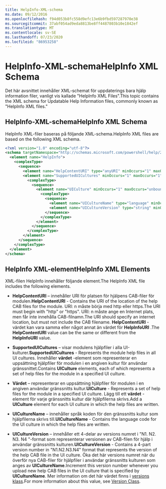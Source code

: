 ```yaml
---
title: HelpInfo-XML-schema
ms.date: 09/12/2016
ms.openlocfilehash: f94d053b8fc558d9efc13e6b9fbd597287970e38
ms.sourcegitcommit: 37abf054ad9eda8813be8ff4487803b10e1842ef
ms.translationtype: MT
ms.contentlocale: sv-SE
ms.lasthandoff: 07/23/2020
ms.locfileid: "86953258"
---
```

# <a name="helpinfo-xml-schema"></a><span data-ttu-id="79892-102">HelpInfo-XML-schema</span><span class="sxs-lookup"><span data-stu-id="79892-102">HelpInfo XML Schema</span></span>

<span data-ttu-id="79892-103">Det här avsnittet innehåller XML-schemat för uppdaterings bara hjälp information filer, vanligt vis kallade "HelpInfo XML Files".</span><span class="sxs-lookup"><span data-stu-id="79892-103">This topic contains the XML schema for Updatable Help Information files, commonly known as "HelpInfo XML files."</span></span>

## <a name="helpinfo-xml-schema"></a><span data-ttu-id="79892-104">HelpInfo-XML-schema</span><span class="sxs-lookup"><span data-stu-id="79892-104">HelpInfo XML Schema</span></span>

<span data-ttu-id="79892-105">HelpInfo XML-filer baseras på följande XML-schema.</span><span class="sxs-lookup"><span data-stu-id="79892-105">HelpInfo XML files are based on the following XML schema.</span></span>

```xml
<?xml version="1.0" encoding="utf-8"?>
<schema targetNamespace="http://schemas.microsoft.com/powershell/help/2010/05" xmlns="http://www.w3.org/2001/XMLSchema">
  <element name="HelpInfo">
    <complexType>
      <sequence>
        <element name="HelpContentURI" type="anyURI" minOccurs="1" maxOccurs="1" />
        <element name="SupportedUICultures" minOccurs="1" maxOccurs="1">
          <complexType>
            <sequence>
              <element name="UICulture" minOccurs="1" maxOccurs="unbounded">
                <complexType>
                  <sequence>
                    <element name="UICultureName" type="language" minOccurs="1" maxOccurs="1" />
                    <element name="UICultureVersion" type="string" minOccurs="1" maxOccurs="1" />
                  </sequence>
                </complexType>
              </element>
            </sequence>
          </complexType>
        </element>
      </sequence>
    </complexType>
  </element>
</schema>
```

## <a name="helpinfo-xml-elements"></a><span data-ttu-id="79892-106">HelpInfo XML-element</span><span class="sxs-lookup"><span data-stu-id="79892-106">HelpInfo XML Elements</span></span>

<span data-ttu-id="79892-107">XML-filen HelpInfo innehåller följande element.</span><span class="sxs-lookup"><span data-stu-id="79892-107">The HelpInfo XML file includes the following elements.</span></span>

- <span data-ttu-id="79892-108">**HelpContentURI** – innehåller URI för platsen för hjälpens CAB-filer för modulen.</span><span class="sxs-lookup"><span data-stu-id="79892-108">**HelpContentURI** - Contains the URI of the location of the help CAB files for the module.</span></span> <span data-ttu-id="79892-109">URI: n måste börja med http eller https.</span><span class="sxs-lookup"><span data-stu-id="79892-109">The URI must begin with "http" or "https".</span></span> <span data-ttu-id="79892-110">URI: n måste ange en Internet plats, men får inte innehålla CAB-filnamn.</span><span class="sxs-lookup"><span data-stu-id="79892-110">The URI should specify an internet location, but must not include the CAB filename.</span></span> <span data-ttu-id="79892-111">**HelpContentURI** -värdet kan vara samma eller något annat än värdet för **HelpInfoURI** .</span><span class="sxs-lookup"><span data-stu-id="79892-111">The **HelpContentURI** value can be the same or different from the **HelpInfoURI** value.</span></span>

- <span data-ttu-id="79892-112">**SupportedUICultures** – visar modulens hjälpfiler i alla UI-kulturer.</span><span class="sxs-lookup"><span data-stu-id="79892-112">**SupportedUICultures** - Represents the module help files in all UI cultures.</span></span> <span data-ttu-id="79892-113">Innehåller **värdet** -element som representerar en uppsättning hjälpfiler för modulen i en angiven kultur för användar gränssnittet.</span><span class="sxs-lookup"><span data-stu-id="79892-113">Contains **UICulture** elements, each of which represents a set of help files for the module in a specified UI culture.</span></span>

- <span data-ttu-id="79892-114">**Värdet** – representerar en uppsättning hjälpfiler för modulen i en angiven användar gränssnitts kultur.</span><span class="sxs-lookup"><span data-stu-id="79892-114">**UICulture** - Represents a set of help files for the module in a specified UI culture.</span></span> <span data-ttu-id="79892-115">Lägg till ett **värdet** -element för varje gränssnitts kultur där hjälpfilerna skrivs.</span><span class="sxs-lookup"><span data-stu-id="79892-115">Add a **UICulture** element for each UI culture in which the help files are written.</span></span>

- <span data-ttu-id="79892-116">**UICultureName** – innehåller språk koden för den gränssnitts kultur som hjälpfilerna skrivs till.</span><span class="sxs-lookup"><span data-stu-id="79892-116">**UICultureName** - Contains the language code for the UI culture in which the help files are written.</span></span>

- <span data-ttu-id="79892-117">**UICultureVersion** – innehåller ett 4-delar av versions numret i "N1. N2. N3. N4 "-format som representerar versionen av CAB-filen för hjälp i användar gränssnitts kulturen.</span><span class="sxs-lookup"><span data-stu-id="79892-117">**UICultureVersion** - Contains a 4-part version number in "N1.N2.N3.N4" format that represents the version of the help CAB file in the UI culture.</span></span> <span data-ttu-id="79892-118">Öka det här versions numret när du överför nya CAB-filer för hjälpfiler i användar gränssnitts kulturen som anges av **UICultureName**.</span><span class="sxs-lookup"><span data-stu-id="79892-118">Increment this version number whenever you upload new help CAB files in the UI culture that is specified by **UICultureName**.</span></span> <span data-ttu-id="79892-119">Mer information om det här värdet finns i [versions klass](/dotnet/api/system.version).</span><span class="sxs-lookup"><span data-stu-id="79892-119">For more information about this value, see [Version Class](/dotnet/api/system.version).</span></span>
